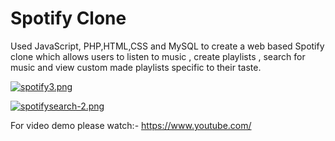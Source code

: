# Spotify Clone

Used JavaScript, PHP,HTML,CSS and MySQL  to create a web based Spotify clone which allows users to listen to music , create playlists , search for music and view custom made playlists specific to their taste.

[![spotify3.png](https://i.postimg.cc/SN9hBG5Q/spotify3.png)](https://postimg.cc/F7h8c0Nw)

[![spotifysearch-2.png](https://i.postimg.cc/vHs9VbK2/spotifysearch-2.png)](https://postimg.cc/CdczyTSb)
 
For video demo please watch:- https://www.youtube.com/
